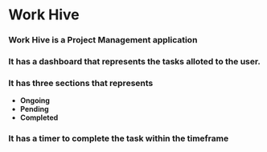 # Work Hive

### Work Hive is a Project Management application
### It has a dashboard that represents the tasks alloted to the user.
### It has three sections that represents
 - **Ongoing**
 - **Pending**
 - **Completed**
### It has a timer to complete the task within the timeframe

